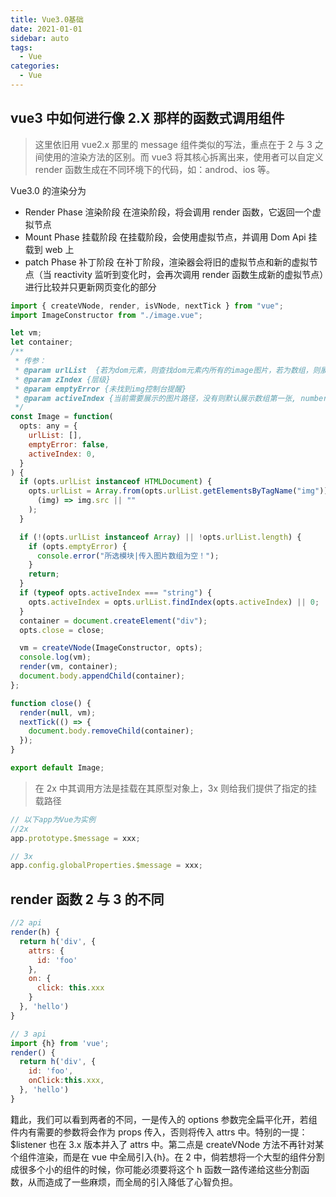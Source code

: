 ```yaml
---
title: Vue3.0基础
date: 2021-01-01
sidebar: auto
tags:
  - Vue
categories:
  - Vue
---
```


## vue3 中如何进行像 2.X 那样的函数式调用组件

> 这里依旧用 vue2.x 那里的 message 组件类似的写法，重点在于 2 与 3 之间使用的渲染方法的区别。而 vue3 将其核心拆离出来，使用者可以自定义 render 函数生成在不同环境下的代码，如：androd、ios 等。

Vue3.0 的渲染分为

- Render Phase 渲染阶段
  在渲染阶段，将会调用 render 函数，它返回一个虚拟节点
- Mount Phase 挂载阶段
  在挂载阶段，会使用虚拟节点，并调用 Dom Api 挂载到 web 上
- patch Phase 补丁阶段
  在补丁阶段，渲染器会将旧的虚拟节点和新的虚拟节点（当 reactivity 监听到变化时，会再次调用 render 函数生成新的虚拟节点）进行比较并只更新网页变化的部分

```js
import { createVNode, render, isVNode, nextTick } from "vue";
import ImageConstructor from "./image.vue";

let vm;
let container;
/**
 * 传参：
 * @param urlList  {若为dom元素，则查找dom元素内所有的image图片，若为数组，则展示数组内的所有图片}
 * @param zIndex {层级}
 * @param emptyError {未找到img控制台提醒}
 * @param activeIndex {当前需要展示的图片路径，没有则默认展示数组第一张, number|string}
 */
const Image = function(
  opts: any = {
    urlList: [],
    emptyError: false,
    activeIndex: 0,
  }
) {
  if (opts.urlList instanceof HTMLDocument) {
    opts.urlList = Array.from(opts.urlList.getElementsByTagName("img")).map(
      (img) => img.src || ""
    );
  }

  if (!(opts.urlList instanceof Array) || !opts.urlList.length) {
    if (opts.emptyError) {
      console.error("所选模块|传入图片数组为空！");
    }
    return;
  }
  if (typeof opts.activeIndex === "string") {
    opts.activeIndex = opts.urlList.findIndex(opts.activeIndex) || 0;
  }
  container = document.createElement("div");
  opts.close = close;

  vm = createVNode(ImageConstructor, opts);
  console.log(vm);
  render(vm, container);
  document.body.appendChild(container);
};

function close() {
  render(null, vm);
  nextTick(() => {
    document.body.removeChild(container);
  });
}

export default Image;
```

> 在 2x 中其调用方法是挂载在其原型对象上，3x 则给我们提供了指定的挂载路径

```js
// 以下app为Vue为实例
//2x
app.prototype.$message = xxx;

// 3x
app.config.globalProperties.$message = xxx;
```

## render 函数 2 与 3 的不同

```js
//2 api
render(h) {
  return h('div', {
    attrs: {
      id: 'foo'
    },
    on: {
      click: this.xxx
    }
  }, 'hello')
}

// 3 api
import {h} from 'vue';
render() {
  return h('div', {
    id: 'foo',
    onClick:this.xxx,
  }, 'hello')
}
```

籍此，我们可以看到两者的不同，一是传入的 options 参数完全扁平化开，若组件内有需要的参数将会作为 props 传入，否则将传入 attrs 中。特别的一提：\$listener 也在 3.x 版本并入了 attrs 中。第二点是 createVNode 方法不再针对某个组件渲染，而是在 vue 中全局引入{h}。在 2 中，倘若想将一个大型的组件分割成很多个小的组件的时候，你可能必须要将这个 h 函数一路传递给这些分割函数，从而造成了一些麻烦，而全局的引入降低了心智负担。
